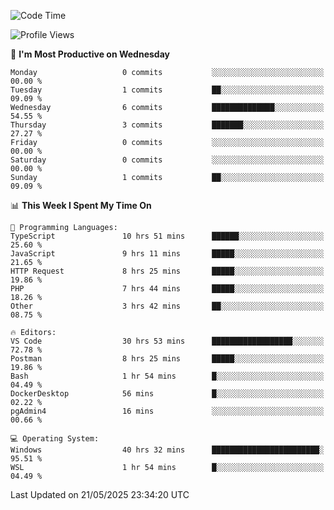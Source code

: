 <!--START_SECTION:waka-->
![Code Time](http://img.shields.io/badge/Code%20Time-5%2C023%20hrs%2029%20mins-blue)

![Profile Views](http://img.shields.io/badge/Profile%20Views-8-blue)

📅 **I'm Most Productive on Wednesday** 

```text
Monday                   0 commits           ░░░░░░░░░░░░░░░░░░░░░░░░░   00.00 % 
Tuesday                  1 commits           ██░░░░░░░░░░░░░░░░░░░░░░░   09.09 % 
Wednesday                6 commits           ██████████████░░░░░░░░░░░   54.55 % 
Thursday                 3 commits           ███████░░░░░░░░░░░░░░░░░░   27.27 % 
Friday                   0 commits           ░░░░░░░░░░░░░░░░░░░░░░░░░   00.00 % 
Saturday                 0 commits           ░░░░░░░░░░░░░░░░░░░░░░░░░   00.00 % 
Sunday                   1 commits           ██░░░░░░░░░░░░░░░░░░░░░░░   09.09 % 
```


📊 **This Week I Spent My Time On** 

```text
💬 Programming Languages: 
TypeScript               10 hrs 51 mins      ██████░░░░░░░░░░░░░░░░░░░   25.60 % 
JavaScript               9 hrs 11 mins       █████░░░░░░░░░░░░░░░░░░░░   21.65 % 
HTTP Request             8 hrs 25 mins       █████░░░░░░░░░░░░░░░░░░░░   19.86 % 
PHP                      7 hrs 44 mins       █████░░░░░░░░░░░░░░░░░░░░   18.26 % 
Other                    3 hrs 42 mins       ██░░░░░░░░░░░░░░░░░░░░░░░   08.75 % 

🔥 Editors: 
VS Code                  30 hrs 53 mins      ██████████████████░░░░░░░   72.78 % 
Postman                  8 hrs 25 mins       █████░░░░░░░░░░░░░░░░░░░░   19.86 % 
Bash                     1 hr 54 mins        █░░░░░░░░░░░░░░░░░░░░░░░░   04.49 % 
DockerDesktop            56 mins             █░░░░░░░░░░░░░░░░░░░░░░░░   02.22 % 
pgAdmin4                 16 mins             ░░░░░░░░░░░░░░░░░░░░░░░░░   00.66 % 

💻 Operating System: 
Windows                  40 hrs 32 mins      ████████████████████████░   95.51 % 
WSL                      1 hr 54 mins        █░░░░░░░░░░░░░░░░░░░░░░░░   04.49 % 
```


 Last Updated on 21/05/2025 23:34:20 UTC
<!--END_SECTION:waka-->
